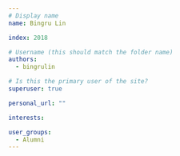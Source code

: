 ```yaml
---
# Display name
name: Bingru Lin

index: 2018

# Username (this should match the folder name)
authors:
  - bingrulin

# Is this the primary user of the site?
superuser: true

personal_url: ""

interests:

user_groups:
  - Alumni
---
```

